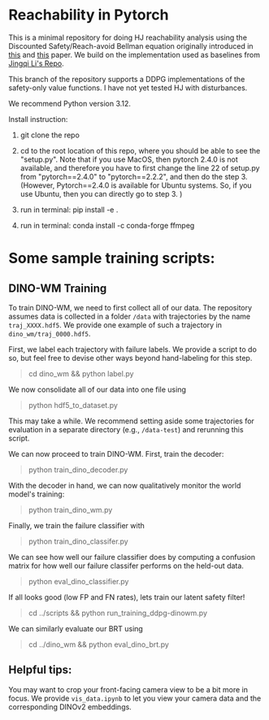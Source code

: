 # Reachability in Pytorch

This is a minimal repository for doing HJ reachability analysis using the Discounted Safety/Reach-avoid Bellman equation originally introduced in [this](https://ieeexplore.ieee.org/abstract/document/8794107) and [this](https://arxiv.org/abs/2112.12288) paper. We build on the implementation used as baselines from [Jingqi Li's Repo](https://github.com/jamesjingqili/Lipschitz_Continuous_Reachability_Learning). 


This branch of the repository supports a DDPG implementations of the safety-only value functions. I have not yet tested HJ with disturbances.


We recommend Python version 3.12. 

Install instruction:

1. git clone the repo

2. cd to the root location of this repo, where you should be able to see the "setup.py". Note that if you use MacOS, then pytorch 2.4.0 is not available, and therefore you have to first change the line 22 of setup.py from "pytorch==2.4.0" to "pytorch==2.2.2", and then do the step 3. (However, Pytorch==2.4.0 is available for Ubuntu systems. So, if you use Ubuntu, then you can directly go to step 3. )

3. run in terminal: pip install -e .

4. run in terminal: conda install -c conda-forge ffmpeg


# Some sample training scripts:


## DINO-WM Training

To train DINO-WM, we need to first collect all of our data. The repository assumes data is collected in a folder `/data` with trajectories by the name `traj_XXXX.hdf5`. We provide one example of such a trajectory in `dino_wm/traj_0000.hdf5`.

First, we label each trajectory with failure labels. We provide a script to do so, but feel free to devise other ways beyond hand-labeling for this step.
> cd dino_wm && python label.py

We now consolidate all of our data into one file using
> python hdf5_to_dataset.py

This may take a while. We recommend setting aside some trajectories for evaluation in a separate directory (e.g., `/data-test`) and rerunning this script.

We can now proceed to train DINO-WM. First, train the decoder:
> python train_dino_decoder.py

With the decoder in hand, we can now qualitatively monitor the world model's training:
> python train_dino_wm.py

Finally, we train the failure classifier with 
> python train_dino_classifer.py

We can see how well our failure classifier does by computing a confusion matrix for how well our failure classifer performs on the held-out data.
> python eval_dino_classifier.py

If all looks good (low FP and FN rates), lets train our latent safety filter!

> cd ../scripts && python run_training_ddpg-dinowm.py


We can similarly evaluate our BRT using 
> cd ../dino_wm && python eval_dino_brt.py


## Helpful tips:
You may want to crop your front-facing camera view to be a bit more in focus. We provide `vis_data.ipynb` to let you view your camera data and the corresponding DINOv2 embeddings.

